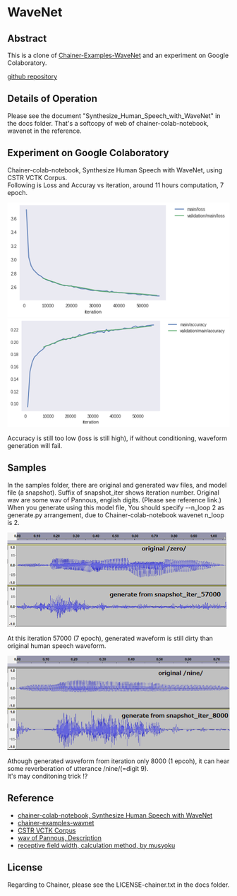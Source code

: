 # WaveNet

## Abstract  

This is a clone of [Chainer-Examples-WaveNet](https://github.com/chainer/chainer/tree/master/examples/wavenet) and an experiment on Google Colaboratory.  

[github repository](https://github.com/shun60s/chainer-examples-wavenet-clone)  
  
## Details of Operation  

Please see the document "Synthesize_Human_Speech_with_WaveNet" in the docs folder. That's a softcopy of web of chainer-colab-notebook, wavenet in the reference.  

## Experiment on Google Colaboratory  

Chainer-colab-notebook, Synthesize Human Speech with WaveNet, using CSTR VCTK Corpus.  
Following is Loss and Accuray vs iteration, around 11 hours computation, 7 epoch.  

![loss](docs/loss.png)  
![accuaracy](docs/accuracy.png)  

Accuracy is still too low (loss is still high), if without conditioning, waveform generation will fail.  

## Samples  

In the samples folder, there are original and generated wav files, and model file (a snapshot).
Suffix of snapshot_iter shows iteration number.
Original wav are some wav of Pannous, english digits. (Please see reference link.)  
When you generate using this model file,
You should specify --n_loop 2 as generate.py arrangement, due to Chainer-colab-notebook wavenet n_loop is 2.  

![zero](docs/compare_zero.png)  

At this iteration 57000 (7 epoch), generated waveform is still dirty than original human speech waveform.  

![nine](docs/compare_nine.png)  

Athough generated waveform from iteration only 8000 (1 epcoh), it can hear some reverberation of utterance /nine/(=digit 9).  
It's may conditoning trick !?  

## Reference  

- [chainer-colab-notebook, Synthesize Human Speech with WaveNet](https://chainer-colab-notebook.readthedocs.io/ja/latest/notebook/official_example/wavenet.html)
- [chainer-examples-wavnet](https://github.com/chainer/chainer/tree/master/examples/wavenet)
- [CSTR VCTK Corpus](http://homepages.inf.ed.ac.uk/jyamagis/page3/page58/page58.html)
- [wav of Pannous, Description](https://github.com/AKBoles/Deep-Learning-Speech-Recognition/blob/master/Pannous-Walkthrough.md)
- [receptive field width, calculation method, by musyoku](https://github.com/musyoku/wavenet/blob/master/train_audio/train.py)

## License  

Regarding to Chainer, please see the LICENSE-chainer.txt in the docs folder.  
  
  



